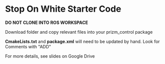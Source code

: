 # Stop On White Starter Code

**DO NOT CLONE INTO ROS WORKSPACE**

Download folder and copy relevant files into your prizm_control package

**CmakeLists.txt** and **package.xml** will need to be updated by hand. Look for Comments with "ADD"

For more details, see slides on Google Drive
